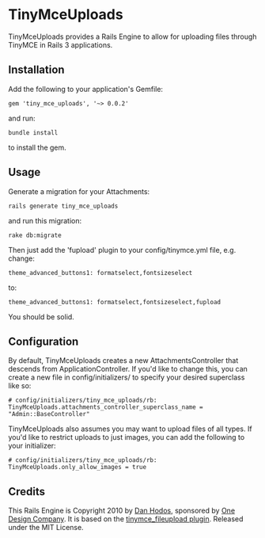 # TinyMceUploads

TinyMceUploads provides a Rails Engine to allow for uploading files through TinyMCE in Rails 3 applications.

## Installation

Add the following to your application's Gemfile:

    gem 'tiny_mce_uploads', '~> 0.0.2'

and run:

    bundle install

to install the gem.

## Usage

Generate a migration for your Attachments:

    rails generate tiny_mce_uploads

and run this migration:

    rake db:migrate

Then just add the 'fupload' plugin to your config/tinymce.yml file, e.g. change:

    theme_advanced_buttons1: formatselect,fontsizeselect

to:

    theme_advanced_buttons1: formatselect,fontsizeselect,fupload

You should be solid.

## Configuration

By default, TinyMceUploads creates a new AttachmentsController that descends from ApplicationController. If you'd like to change this, you can create a new file in config/initializers/ to specify your desired superclass like so:

    # config/initializers/tiny_mce_uploads/rb:
    TinyMceUploads.attachments_controller_superclass_name = "Admin::BaseController"

TinyMceUploads also assumes you may want to upload files of all types. If you'd like to restrict uploads to just images, you can add the following to your initializer:

    # config/initializers/tiny_mce_uploads/rb:
    TinyMceUploads.only_allow_images = true

## Credits
This Rails Engine is Copyright 2010 by [Dan Hodos](mailto:danhodos[at]gmail[dot]com), sponsored by [One Design Company](http://onedesigncompany.com/). It is based on the [tinymce_fileupload plugin](https://github.com/evilmartians/tinymce_fileupload). Released under the MIT License.
